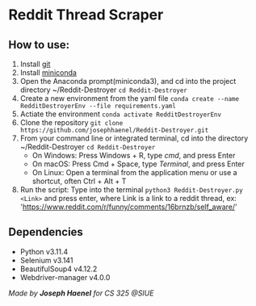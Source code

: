 # Reddit Thread Scraper

## How to use:
1. Install [git](https://git-scm.com/downloads)
2. Install [miniconda](https://docs.conda.io/projects/miniconda/en/latest/)
3. Open the Anaconda prompt(miniconda3), and cd into the project directory ~/Reddit-Destroyer `cd Reddit-Destroyer`
4. Create a new environment from the yaml file `conda create --name RedditDestroyerEnv --file requirements.yaml`
5. Actiate the environment `conda activate RedditDestroyerEnv`
6. Clone the repository `git clone https://github.com/josephhaenel/Reddit-Destroyer.git`
7. From your command line or integrated terminal, cd into the directory ~/Reddit-Destroyer `cd Reddit-Destroyer`
    - On Windows: Press Windows + R, type *cmd*, and press Enter
    - On macOS: Press Cmd + Space, type *Terminal*, and press Enter
    - On Linux: Open a terminal from the application menu or use a shortcut, often Ctrl + Alt + T
8. Run the script: Type into the terminal `python3 Reddit-Destroyer.py <Link>` and press enter, where Link is a link to a reddit thread, ex: 'https://www.reddit.com/r/funny/comments/16brnzb/self_aware/'

## Dependencies
- Python v3.11.4
- Selenium v3.141
- BeautifulSoup4 v4.12.2
- Webdriver-manager v4.0.0

*Made by **Joseph Haenel** for CS 325 @SIUE*